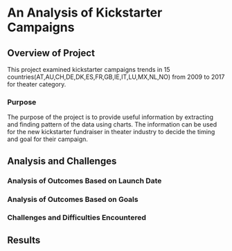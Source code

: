 # An Analysis of Kickstarter Campaigns

## Overview of Project

This project examined kickstarter campaigns trends in 15 countries(AT,AU,CH,DE,DK,ES,FR,GB,IE,IT,LU,MX,NL,NO) from 2009 to 2017 for theater category.

### Purpose
The purpose of the project is to provide useful information by extracting and finding pattern of the data using charts. The information can be used for the new kickstarter fundraiser in theater industry to decide the timing and goal for their campaign. 

## Analysis and Challenges

### Analysis of Outcomes Based on Launch Date

### Analysis of Outcomes Based on Goals

### Challenges and Difficulties Encountered

## Results

